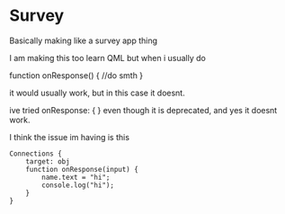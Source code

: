 # Survey
Basically making like a survey app thing


I am making this too learn QML but when i usually do

function onResponse() {
  //do smth
}

it would usually work, but in this case it doesnt.

ive tried 
onResponse: {
}
even though it is deprecated, and yes it doesnt work.

I think the issue im having is this

    Connections {
        target: obj
        function onResponse(input) {
            name.text = "hi";
            console.log("hi");
        }
    }
